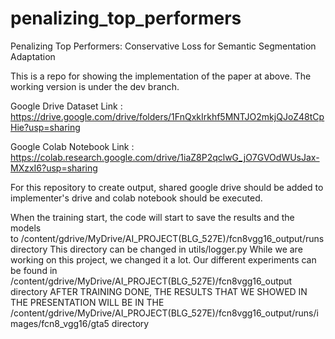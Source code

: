 # penalizing_top_performers
Penalizing Top Performers: Conservative Loss for Semantic Segmentation Adaptation

This is a repo for showing the implementation of the paper at above. The working version is under the dev branch.

Google Drive Dataset Link : https://drive.google.com/drive/folders/1FnQxkIrkhf5MNTJO2mkjQJoZ48tCpHie?usp=sharing

Google Colab Notebook Link : https://colab.research.google.com/drive/1iaZ8P2qclwG_jO7GVOdWUsJax-MXzxI6?usp=sharing

For this repository to create output, shared google drive should be added to implementer's drive and colab notebook should be executed.

When the training start, the code will start to save the results and the models to /content/gdrive/MyDrive/AI_PROJECT(BLG_527E)/fcn8vgg16_output/runs directory
This directory can be changed in utils/logger.py
While we are working on this project, we changed it a lot. Our different experiments
can be found in /content/gdrive/MyDrive/AI_PROJECT(BLG_527E)/fcn8vgg16_output directory
AFTER TRAINING DONE, THE RESULTS THAT WE SHOWED IN THE PRESENTATION WILL BE IN THE 
/content/gdrive/MyDrive/AI_PROJECT(BLG_527E)/fcn8vgg16_output/runs/images/fcn8_vgg16/gta5 directory

